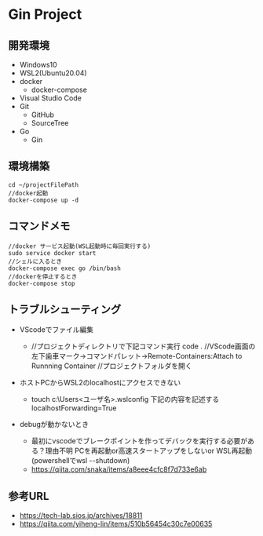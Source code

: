 # Gin Project

## 開発環境

- Windows10
- WSL2(Ubuntu20.04)
- docker
  - docker-compose
- Visual Studio Code
- Git
  - GitHub
  - SourceTree
- Go
  - Gin


## 環境構築

```
cd ~/projectFilePath
//docker起動
docker-compose up -d
```

## コマンドメモ

```
//docker サービス起動(WSL起動時に毎回実行する)
sudo service docker start
//シェルに入るとき
docker-compose exec go /bin/bash
//dockerを停止するとき
docker-compose stop

```

## トラブルシューティング
- VScodeでファイル編集
  - //プロジェクトディレクトリで下記コマンド実行
    code .
    //VScode画面の左下歯車マーク->コマンドパレット->Remote-Containers:Attach to Runnning Container
    //プロジェクトフォルダを開く
- ホストPCからWSL2のlocalhostにアクセスできない
  - touch c:\Users\<ユーザ名>\.wslconfig
    下記の内容を記述する
    localhostForwarding=True

- debugが動かないとき
  - 最初にvscodeでブレークポイントを作ってデバックを実行する必要がある？理由不明
  PCを再起動or高速スタートアップをしないor WSL再起動(powershellでwsl --shutdown)
  - https://qiita.com/snaka/items/a8eee4cfc8f7d733e6ab

## 参考URL
- https://tech-lab.sios.jp/archives/18811
- https://qiita.com/yiheng-lin/items/510b56454c30c7e00635



